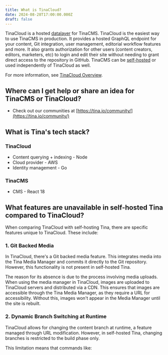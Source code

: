 ```yaml
---
title: What is TinaCloud?
date: 2024-08-28T17:00:00.000Z
draft: false
---
```


TinaCloud is a hosted [datalayer](https://tina.io/docs/reference/content-api/datalayer) for TinaCMS. TinaCloud is the easiest way to use TinaCMS in production. It provides a hosted GraphQL endpoint for your content, Git integration, user management, editorial workflow features and more. It also grants authorization for other users (content creators, editors, marketers, etc) to login and edit their site without needing to grant direct access to the repository in GitHub. TinaCMS can be [self-hosted](https://tina.io/docs/self-hosted/overview) or used independently of TinaCloud as well.

For more information, see [TinaCloud Overview](https://tina.io/docs/tina-cloud/overview).

## Where can I get help or share an idea for TinaCMS or TinaCloud?

* Check out our communities at [https://tina.io/community/](https://tina.io/community/)

## What is Tina's tech stack?

### TinaCloud

* Content querying + indexing - Node
* Cloud provider - AWS
* Identity management - Go

### TinaCMS

* CMS - React 18

## What features are unavailable in self-hosted Tina compared to TinaCloud?

When comparing TinaCloud with self-hosting Tina, there are specific features unique to TinaCloud. These include:

### 1. Git Backed Media

In TinaCloud, there's a Git backed media feature. This integrates media into the Tina Media Manager and commits it directly to the Git repository. However, this functionality is not present in self-hosted Tina.

The reason for its absence is due to the process involving media uploads. When using the media manager in TinaCloud, images are uploaded to TinaCloud servers and distributed via a CDN. This ensures that images are accessible through the Tina Media Manager, as they require a URL for accessibility. Without this, images won't appear in the Media Manager until the site is rebuilt.

### 2. Dynamic Branch Switching at Runtime

TinaCloud allows for changing the content branch at runtime, a feature managed through URL modification. However, in self-hosted Tina, changing branches is restricted to the build phase only.

This limitation means that commands like:
